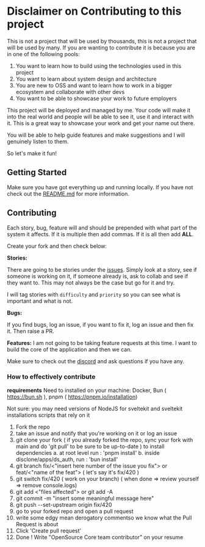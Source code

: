 # Disclaimer on Contributing to this project

This is not a project that will be used by thousands, this is not a project that will be used by many.
If you are wanting to contribute it is because you are in one of the following pools:

1. You want to learn how to build using the technologies used in this project
2. You want to learn about system design and architecture
3. You are new to OSS and want to learn how to work in a bigger ecosystem and collaborate with other devs
4. You want to be able to showcase your work to future employers

This project will be deployed and managed by me. Your code will make it into the real world and people will be able to
see it, use it
and interact with it. This is a great way to showcase your work and get your name out there.

You will be able to help guide features and make suggestions and I will genuinely listen to them.

So let's make it fun!

## Getting Started

Make sure you have got everything up and running locally. If you have not check out the [README.md](./README.md) for
more information.

## Contributing

Each story, bug, feature will and should be prepended with what part of the system it affects. If it is multiple then add commas.
If it is all then add **ALL**.

Create your fork and then check below:

**Stories:**

There are going to be stories under the [issues](https://github.com/codewith-luke/disclone/issues).
Simply look at a story, see if someone is working on it, if someone already is, ask to collab and see if they want to.
This may not always be the case but go for it and try.

I will tag stories with `difficulty` and `priority` so you can see what is important and what is not.

**Bugs:**

If you find bugs, log an issue, if you want to fix it, log an issue and then fix it. Then raise a PR.

**Features:**
I am not going to be taking feature requests at this time. I want to build the core of the application and then we can.

Make sure to check out the [discord](https://discord.gg/46JKsxmSRJ) and ask questions if you have any.

### How to effectively contribute

**requirements**
Need to installed on your machine: Docker, Bun ( https://bun.sh ), pnpm ( https://pnpm.io/installation)

Not sure: you may need versions of NodeJS for sveltekit and sveltekit installations scripts that rely on it

1. Fork the repo
2. take an issue and notify that you're working on it or log an issue
3. git clone your fork
   ( if you already forked the repo, sync your fork with main and do 'git pull' to be sure to be up-to-date )
   to install dependencies
   a. at root level run : 'pnpm install'
   b. inside disclone/apps/ds_auth, run : 'bun install'
4. git branch fix/<"insert here number of the issue you fix"> or feat/<"name of the feat">
   ( let's say it's fix/420 )
5. git switch fix/420
   ( work on your branch)
   ( when done => review yourself => remove console.logs)
6. git add <"files affected"> or git add -A 
7. git commit -m "insert some meaningful message here"
8. git push --set-upstream origin fix/420
9. go to your forked repo and open a pull request
10. write some edgy mean derogatory commentso we know what the Pull Request is about
11. Click 'Create pull request'
12. Done ! Write "OpenSource Core team contributor" on your resume
